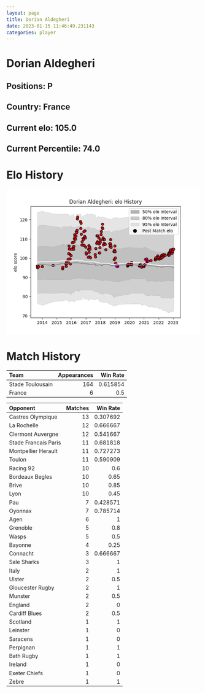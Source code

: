 ```yaml
---  
layout: page  
title: Dorian Aldegheri  
date: 2023-01-15 11:46:49.231143  
categories: player  
---
```

# Dorian Aldegheri

## Positions: P

## Country: France

## Current elo: 105.0

## Current Percentile: 74.0

# Elo History


![elo history](history_DorianAldegheri.png)
# Match History


| Team             |   Appearances |   Win Rate |
|:-----------------|--------------:|-----------:|
| Stade Toulousain |           164 |   0.615854 |
| France           |             6 |   0.5      |

| Opponent             |   Matches |   Win Rate |
|:---------------------|----------:|-----------:|
| Castres Olympique    |        13 |   0.307692 |
| La Rochelle          |        12 |   0.666667 |
| Clermont Auvergne    |        12 |   0.541667 |
| Stade Francais Paris |        11 |   0.681818 |
| Montpellier Herault  |        11 |   0.727273 |
| Toulon               |        11 |   0.590909 |
| Racing 92            |        10 |   0.6      |
| Bordeaux Begles      |        10 |   0.65     |
| Brive                |        10 |   0.85     |
| Lyon                 |        10 |   0.45     |
| Pau                  |         7 |   0.428571 |
| Oyonnax              |         7 |   0.785714 |
| Agen                 |         6 |   1        |
| Grenoble             |         5 |   0.8      |
| Wasps                |         5 |   0.5      |
| Bayonne              |         4 |   0.25     |
| Connacht             |         3 |   0.666667 |
| Sale Sharks          |         3 |   1        |
| Italy                |         2 |   1        |
| Ulster               |         2 |   0.5      |
| Gloucester Rugby     |         2 |   1        |
| Munster              |         2 |   0.5      |
| England              |         2 |   0        |
| Cardiff Blues        |         2 |   0.5      |
| Scotland             |         1 |   1        |
| Leinster             |         1 |   0        |
| Saracens             |         1 |   0        |
| Perpignan            |         1 |   1        |
| Bath Rugby           |         1 |   1        |
| Ireland              |         1 |   0        |
| Exeter Chiefs        |         1 |   0        |
| Zebre                |         1 |   1        |